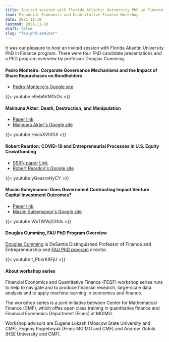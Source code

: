 ```yaml
---
title: Invited session with Florida Atlantic University PhD in Finance Program
lead: Financial Economics and Quantitative Finance Workshop 
date: 2021-11-18
lastmod: 2021-11-18
draft: false
slug: "fau-phd-seminar"
---
```


It was our pleasure to host an invited session with Florida Atlantic University PhD in Finance program.
There were four PhD candidate presentations and a PhD program overview by professor Douglas Cumming.

#### Pedro Monteiro: Corporate Governance Mechanisms and the Impact of Share Repurchases on Bondholders

- [Pedro Monteiro's Google site](https://sites.google.com/view/pedromonteiro)

{{< youtube e9vbAVMGrOs >}}
 
#### Maimuna Akter: Death, Destruction, and Manipulation

- [Paper link](https://drive.google.com/file/d/1HVM8-0Ez_OPYpJU8uAj2NHfYE7i7mKx7/view?usp=sharing)
- [Maimuna Akter's Google site](https://sites.google.com/fau.edu/maimunaakter)

{{< youtube HxooXVhfIUI >}}

#### Robert Reardon: COVID-19 and Entrepreneurial Processes in U.S. Equity Crowdfunding

- [SSRN paper Link](https://papers.ssrn.com/sol3/papers.cfm?abstract_id=3934088)
- [Robert Reardon's Google site](https://sites.google.com/view/robertsreardon)

{{< youtube yGoasroHyCY >}}

#### Masim Suleymanov: Does Government Contracting Impact Venture Capital Investment Outcomes?

- [Paper link](https://drive.google.com/file/d/1_BKQ4w4CRnF9j8eFMkV071re-7NBbmUW/view)
- [Masim Suleymanov's Google site](https://sites.google.com/view/masimsuleymanov)

{{< youtube WxTWWjG3fds >}}

#### Douglas Cumming, FAU PhD Program Overview

[Douglas Cumming](https://sites.google.com/view/douglascumming) is DeSantis Distinguished Professor of Finance and Entrepreneurship and
[FAU PhD program](https://business.fau.edu/masters-phd/phd-program/traditional-phd/concentrations/finance/) director.

{{< youtube t_PbkrK9FjU >}}

#### About workshop series

Financial Economics and Quantitative Finance (FEQF) workshop series runs to help to navigate and to produce financial research, large-scale data analysis and to apply machine learning in economics and finance. 

The workshop series is a joint initiative between Center for Mathematical Finance (CMF), which offes open class training in quantitative finance and Financial Economics Department (Finec) at MGIMO.

Workshop advisors are Eugene Lukash (Moscow State University and CMF),
Evgeny Pogrebnyak (Finec MGIMO and CMF) 
and Andrew Zlotnik (HSE University and CMF).
